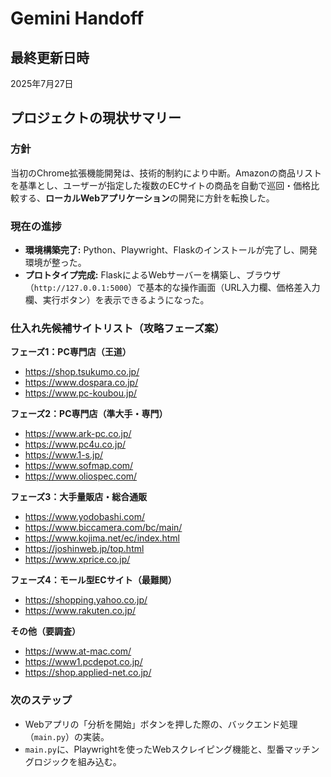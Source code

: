 # Gemini Handoff

## 最終更新日時
2025年7月27日

## プロジェクトの現状サマリー

### 方針
当初のChrome拡張機能開発は、技術的制約により中断。Amazonの商品リストを基準とし、ユーザーが指定した複数のECサイトの商品を自動で巡回・価格比較する、**ローカルWebアプリケーション**の開発に方針を転換した。

### 現在の進捗
- **環境構築完了:** Python、Playwright、Flaskのインストールが完了し、開発環境が整った。
- **プロトタイプ完成:** FlaskによるWebサーバーを構築し、ブラウザ（`http://127.0.0.1:5000`）で基本的な操作画面（URL入力欄、価格差入力欄、実行ボタン）を表示できるようになった。

### 仕入れ先候補サイトリスト（攻略フェーズ案）
**フェーズ1：PC専門店（王道）**
- https://shop.tsukumo.co.jp/
- https://www.dospara.co.jp/
- https://www.pc-koubou.jp/

**フェーズ2：PC専門店（準大手・専門）**
- https://www.ark-pc.co.jp/
- https://www.pc4u.co.jp/
- https://www.1-s.jp/
- https://www.sofmap.com/
- https://www.oliospec.com/

**フェーズ3：大手量販店・総合通販**
- https://www.yodobashi.com/
- https://www.biccamera.com/bc/main/
- https://www.kojima.net/ec/index.html
- https://joshinweb.jp/top.html
- https://www.xprice.co.jp/

**フェーズ4：モール型ECサイト（最難関）**
- https://shopping.yahoo.co.jp/
- https://www.rakuten.co.jp/

**その他（要調査）**
- https://www.at-mac.com/
- https://www1.pcdepot.co.jp/
- https://shop.applied-net.co.jp/

### 次のステップ
- Webアプリの「分析を開始」ボタンを押した際の、バックエンド処理（`main.py`）の実装。
- `main.py`に、Playwrightを使ったWebスクレイピング機能と、型番マッチングロジックを組み込む。
